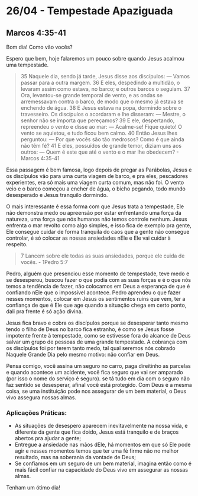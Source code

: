 # 26/04 - Tempestade Apaziguada

## Marcos 4:35-41

Bom dia! Como vão vocês? 

Espero que bem, hoje falaremos um pouco sobre quando Jesus acalmou uma tempestade.

> 35 Naquele dia, sendo já tarde, Jesus disse aos discípulos: — Vamos passar para a outra margem. 36 E eles, despedindo a multidão, o levaram assim como estava, no barco; e outros barcos o seguiam. 37 Ora, levantou-se grande temporal de vento, e as ondas se arremessavam contra o barco, de modo que o mesmo já estava se enchendo de água. 38 E Jesus estava na popa, dormindo sobre o travesseiro. Os discípulos o acordaram e lhe disseram: — Mestre, o senhor não se importa que pereçamos? 39 E ele, despertando, repreendeu o vento e disse ao mar: — Acalme-se! Fique quieto! O vento se aquietou, e tudo ficou bem calmo. 40 Então Jesus lhes perguntou: — Por que vocês são tão medrosos? Como é que ainda não têm fé? 41 E eles, possuídos de grande temor, diziam uns aos outros: — Quem é este que até o vento e o mar lhe obedecem? - Marcos 4:35-41
> 

Essa passagem é bem famosa, logo depois de pregar as Parábolas, Jesus e os discípulos vão para uma curta viagem de barco, e pra eles, pescadores experientes, era só mais uma viagem curta comum, mas não foi. O vento veio e o barco começou a encher de água, o bicho pegando, todo mundo desesperado e Jesus tranquilo dormindo.

O mais interessante é essa forma com que Jesus trata a tempestade, Ele não demonstra medo ou apreensão por estar enfrentando uma força da natureza, uma força que nós humanos não temos controle nenhum. Jesus enfrenta o mar revolto como algo simples, e isso fica de exemplo pra gente, Ele consegue cuidar de forma tranquila do caos que a gente não consegue controlar, é só colocar as nossas ansiedades nEle e Ele vai cuidar à respeito.

> 7 Lancem sobre ele todas as suas ansiedades, porque ele cuida de vocês. - 1Pedro 5:7
> 

Pedro, alguém que presenciou esse momento de tempestade, teve medo e se desesperou, buscou fazer o que podia com as suas forças e é o que nós temos a tendência de fazer, não colocamos em Deus a esperança de que é confiando nEle que o impossível acontece. Pedro aprendeu o que fazer nesses momentos, colocar em Jesus os sentimentos ruins que vem, ter a confiança de que é Ele que age quando a situação chega em certo ponto, dali pra frente é só ação divina.

Jesus fica bravo e cobra os discípulos porque se desesperar tanto mesmo tendo o filho de Deus no barco fica estranho, é como se Jesus fosse impotente frente à tempestade, como se estivesse fora do alcance de Deus salvar um grupo de pessoas de uma grande tempestade. A cobrança com os discípulos foi por terem tanto medo, tal qual seremos nós cobrado Naquele Grande Dia pelo mesmo motivo: não confiar em Deus.

Pensa comigo, você assina um seguro no carro, paga direitinho as parcelas e quando acontece um acidente, você fica seguro que vai ser amparado (por isso o nome do serviço é seguro). se tá tudo em dia com o seguro não faz sentido se desesperar, afinal você está protegido. Com Deus é a mesma coisa, se uma instituição pode nos assegurar de um bem material, o Deus vivo assegura nossas almas.

### Aplicações Práticas:

- As situações de desespero aparecem inevitavelmente na nossa vida, e diferente da gente que fica doido, Jesus está tranquilo e de braços abertos pra ajudar a gente;
- Entregue a ansiedade nas mãos dEle, há momentos em que só Ele pode agir e nesses momentos temos que ter uma fé firme não no melhor resultado, mas na soberania da vontade de Deus;
- Se confiamos em um seguro de um bem material, imagina então como é mais fácil confiar na capacidade do Deus vivo em assegurar as nossas almas.

Tenham um ótimo dia!